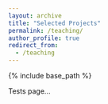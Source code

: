 ```yaml
---
layout: archive
title: "Selected Projects"
permalink: /teaching/
author_profile: true
redirect_from:
  - /teaching
---
```


{% include base_path %}


Tests page...
